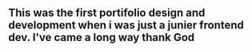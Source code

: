 ## This was the first portifolio design and development when i was just a junier frontend dev. I've came a long way thank God

